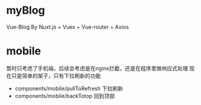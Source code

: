 # myBlog

Vue-Blog By Nuxt.js + Vuex + Vue-router + Axios 

# mobile

暂时只考虑了手机端，后续会考虑是在nginx拦截，还是在程序里做响应式处理
现在只是简单的架子，只有下拉刷新的功能

- components/mobile/pullToRefresh 下拉刷新
- components/mobile/backTotop     回到顶部